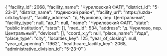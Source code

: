 {
    "facility_id": 2068,
    "facility_name": "Чуриловский ФАП",
    "district_id": "5-23-0",
    "district_name": "Узденский район",
    "facility_url": "https:\/\/uzda-crb.by\/faps\/",
    "facility_address": "д. Чурилово, пер. Центральный",
    "facility_type": null,
    "ap_1": null,
    "name": "Чуриловский ФАП",
    "state": "public institution",
    "stats": [],
    "med_id": 534,
    "address": "д. Чурилово, пер. Центральный",
    "devices": [],
    "coord_x_y": null,
    "place_name": "Узда",
    "place_type": "city",
    "localties_key": 125,
    "year_of_closing": null,
    "year_of_opening": "1962",
    "healthcare_facility_key": 2068,
    "administrative_division_id": "5-23-0"
}